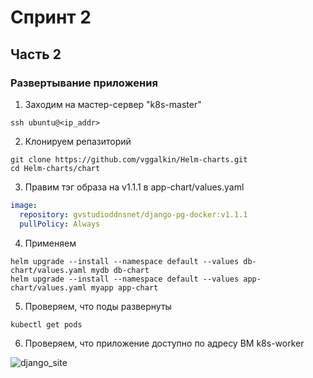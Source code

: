 # Спринт 2
## Часть 2
### Развертывание приложения 
1. Заходим на мастер-сервер "k8s-master"
```console
ssh ubuntu@<ip_addr>
```
2. Клонируем репазиторий 
```console
git clone https://github.com/vggalkin/Helm-charts.git
cd Helm-charts/chart
```
3. Правим тэг образа на v1.1.1 в app-chart/values.yaml

```yaml
image:
  repository: gvstudioddnsnet/django-pg-docker:v1.1.1
  pullPolicy: Always
```
4. Применяем
```console
helm upgrade --install --namespace default --values db-chart/values.yaml mydb db-chart
helm upgrade --install --namespace default --values app-chart/values.yaml myapp app-chart
```
5. Проверяем, что поды развернуты
```console
kubectl get pods
```
6. Проверяем, что приложение доступно по адресу ВМ k8s-worker

![django_site](https://user-images.githubusercontent.com/3630798/197576558-c5cf9b50-e31e-4284-8d0e-456ca3f5f12d.png)

